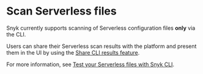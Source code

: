 # Scan Serverless files

Snyk currently supports scanning of Serverless configuration files **only** via the CLI.

Users can share their Serverless scan results with the platform and present them in the UI by using the [Share CLI results feature](share-cli-results-with-the-snyk-web-ui.md).

For more information, see [Test your Serverless files with Snyk CLI](snyk-cli-for-infrastructure-as-code/test-your-serverless-files-with-snyk-cli.md).
